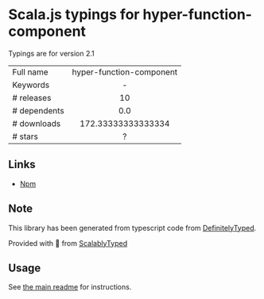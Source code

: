 
# Scala.js typings for hyper-function-component

Typings are for version 2.1



|                    |                 |
| ------------------ | :-------------: |
| Full name          | hyper-function-component |
| Keywords           | - |
| # releases         | 10 |
| # dependents       | 0.0 |
| # downloads        | 172.33333333333334 |
| # stars            | ? |

## Links
- [Npm](https://www.npmjs.com/package/hyper-function-component)
    


## Note
This library has been generated from typescript code from [DefinitelyTyped](https://definitelytyped.org).

Provided with :purple_heart: from [ScalablyTyped](https://github.com/oyvindberg/ScalablyTyped)

## Usage
See [the main readme](../../readme.md) for instructions.


